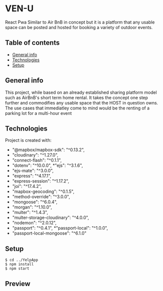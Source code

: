 # VEN-U
React Pwa Similar to Air BnB in concept but it is a platform that any usable space can be posted and hosted for booking a variety of outdoor events.



## Table of contents

* [General info](#general-info)
* [Technologies](#technologies)
* [Setup](#setup)


## General info
<p>This project, while based on an already established sharing platform model such as AirBnB's short term home rental. It takes the concept one step further 
  and commodifies any usable space that the HOST in question owns. The use cases that immediatley come to mind would be the renting of a parking lot for a multi-hour event </p>

## Technologies
Project is created with:
*   "@mapbox/mapbox-sdk": "^0.13.2",
 *   "cloudinary": "^1.27.0",
  *  "connect-flash": "^0.1.1",
   * "dotenv": "^10.0.0",
    *"ejs": "^3.1.6",
*    "ejs-mate": "^3.0.0",
 *   "express": "^4.17.1",
  *  "express-session": "^1.17.2",
   * "joi": "^17.4.2",
*    "mapbox-geocoding": "^0.1.5",
 *   "method-override": "^3.0.0",
  *  "mongoose": "^6.0.4",
   * "morgan": "^1.10.0",
*    "multer": "^1.4.3",
 *   "multer-storage-cloudinary": "^4.0.0",
  *  "nodemon": "^2.0.12",
   * "passport": "^0.4.1",
    *"passport-local": "^1.0.0",
  *  "passport-local-mongoose": "^6.1.0"


## Setup

```
$ cd ../YelpApp
$ npm install
$ npm start
```

## Preview
<!-- ![link](https://github.com/cantidosan/Natours/blob/master/images/natours.JPG?raw=true) -->






